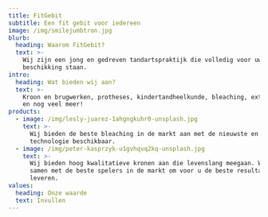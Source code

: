 ```yaml
---
title: FitGebit
subtitle: Een fit gebit voor iedereen
image: /img/smilejumbtron.jpg
blurb:
  heading: Waarom FitGebit?
  text: >-
    Wij zijn een jong en gedreven tandartspraktijk die volledig voor uw
    beschikking staan. 
intro:
  heading: Wat bieden wij aan?
  text: >-
    Kroon en brugwerken, protheses, kindertandheelkunde, bleaching, extracties,
    en nog veel meer!
products:
  - image: /img/lesly-juarez-1ahgngkuhr0-unsplash.jpg
    text: >-
      Wij bieden de beste bleaching in de markt aan met de nieuwste en veilige
      technologie beschikbaar.
  - image: /img/peter-kasprzyk-u1gvhqvq2kq-unsplash.jpg
    text: >-
      Wij bieden hoog kwalitatieve kronen aan die levenslang meegaan. Wij werken
      samen met de beste spelers in de markt om voor u de beste resultaten op te
      leveren.
values:
  heading: Onze waarde
  text: Invullen
---
```


